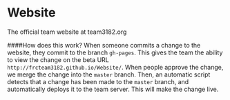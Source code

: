 # Website
The official team website at team3182.org

####How does this work?
When someone commits a change to the website, they commit to the branch `gh-pages`. This gives the team the ability to view the change on the beta URL `http://frcteam3182.github.io/Website/`. When people approve the change, we merge the change into the `master` branch. Then, an automatic script detects that a change has been made to the `master` branch, and automatically deploys it to the team server. This will make the change live. 
